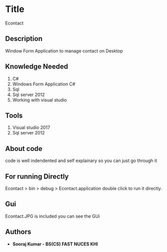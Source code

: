 # Title

Econtact	 

## Description

Window Form Application to manage contact on Desktop

## Knowledge Needed

1) C#
2) Windows Form Application C#
3) Sql
4) Sql server 2012
5) Working with visual studio

## Tools

1) Visual studio 2017
2) Sql server 2012


## About code

code is well indendented and self explainary so you can just go through it

## For running Directly 

Econtact > bin > debug > Econtact.application double click to run it directly.

## Gui

Econtact.JPG is included you can see the GUi


## Authors

* **Sooraj Kumar - BS(CS) FAST NUCES KHI** 
